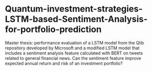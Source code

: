 # Quantum-investment-strategies-LSTM-based-Sentiment-Analysis-for-portfolio-prediction
Master thesis: performance evaluation of a LSTM model from the Qlib repository developed by Microsoft and a modified LSTM model that includes a sentiment analysis feature calculated with BERT on tweets related to general financial news. Can the sentiment feature improve expected annual return and risk of an investment portfolio?
